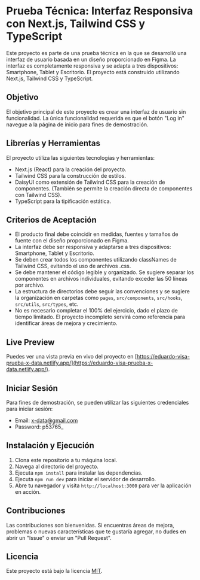# Prueba Técnica: Interfaz Responsiva con Next.js, Tailwind CSS y TypeScript

Este proyecto es parte de una prueba técnica en la que se desarrolló una interfaz de usuario basada en un diseño proporcionado en Figma. La interfaz es completamente responsiva y se adapta a tres dispositivos: Smartphone, Tablet y Escritorio. El proyecto está construido utilizando Next.js, Tailwind CSS y TypeScript.

## Objetivo

El objetivo principal de este proyecto es crear una interfaz de usuario sin funcionalidad. La única funcionalidad requerida es que el botón "Log in" navegue a la página de inicio para fines de demostración.

## Librerías y Herramientas

El proyecto utiliza las siguientes tecnologías y herramientas:

- Next.js (React) para la creación del proyecto.
- Tailwind CSS para la construcción de estilos.
- DaisyUI como extensión de Tailwind CSS para la creación de componentes. (También se permite la creación directa de componentes con Tailwind CSS).
- TypeScript para la tipificación estática.

## Criterios de Aceptación

- El producto final debe coincidir en medidas, fuentes y tamaños de fuente con el diseño proporcionado en Figma.
- La interfaz debe ser responsiva y adaptarse a tres dispositivos: Smartphone, Tablet y Escritorio.
- Se deben crear todos los componentes utilizando classNames de Tailwind CSS, evitando el uso de archivos .css.
- Se debe mantener el código legible y organizado. Se sugiere separar los componentes en archivos individuales, evitando exceder las 50 líneas por archivo.
- La estructura de directorios debe seguir las convenciones y se sugiere la organización en carpetas como `pages`, `src/components`, `src/hooks`, `src/utils`, `src/types`, etc.
- No es necesario completar el 100% del ejercicio, dado el plazo de tiempo limitado. El proyecto incompleto servirá como referencia para identificar áreas de mejora y crecimiento.

## Live Preview

Puedes ver una vista previa en vivo del proyecto en [https://eduardo-visa-prueba-x-data.netlify.app/](https://eduardo-visa-prueba-x-data.netlify.app/).

## Iniciar Sesión

Para fines de demostración, se pueden utilizar las siguientes credenciales para iniciar sesión:

- Email: x-data@gmail.com
- Password: p53765\_

## Instalación y Ejecución

1. Clona este repositorio a tu máquina local.
2. Navega al directorio del proyecto.
3. Ejecuta `npm install` para instalar las dependencias.
4. Ejecuta `npm run dev` para iniciar el servidor de desarrollo.
5. Abre tu navegador y visita `http://localhost:3000` para ver la aplicación en acción.

## Contribuciones

Las contribuciones son bienvenidas. Si encuentras áreas de mejora, problemas o nuevas características que te gustaría agregar, no dudes en abrir un "Issue" o enviar un "Pull Request".

## Licencia

Este proyecto está bajo la licencia [MIT](LICENSE).
